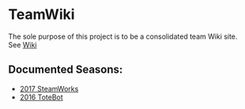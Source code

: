 # TeamWiki

The sole purpose of this project is to be a consolidated team Wiki site.  
See [Wiki](https://github.com/MDHSRobotics/TeamWiki/wiki)

## Documented Seasons:

* [2017 SteamWorks](https://github.com/MDHSRobotics/SteamWorks2017)
* [2016 ToteBot](https://github.com/MDHSRobotics/ToteBot2016)
